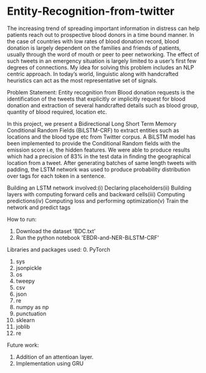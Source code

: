 # Entity-Recognition-from-twitter

The increasing trend of spreading important information in distress can help patients reach out to prospective blood donors in a time bound manner. In the case of countries with low rates of blood donation record, blood donation is largely dependent on the families and friends of patients, usually through the word of mouth or peer to peer networking. The effect of such tweets in an emergency situation is largely limited to a user’s first few degrees of connections. My idea for solving this problem includes an NLP centric approach. In today’s world, linguistic along with handcrafted heuristics can act as the most representative set of signals.

Problem Statement: Entity recognition from Blood donation requests is the identification of the tweets that explicitly or implicitly request for blood donation and extraction of several handcrafted details such as blood group, quantity of blood required, location etc.

In this project, we present a Bidirectional Long Short Term Memory Conditional Random Fields (BiLSTM-CRF) to extract entities such as locations and the blood type etc from Twitter corpus. A BiLSTM model has been implemented to provide the Conditional Random fields with the emission score i.e, the hidden features. We were able to produce results which had a precision of 83%  in the test data in finding the geographical location from a tweet. After generating batches of same length tweets with padding, the LSTM network was used to produce probability distribution over tags for each token in a sentence. 

Building an LSTM network involved:(i) Declaring placeholders(ii) Building layers with computing forward cells and backward cells(iii) Computing predictions(iv) Computing loss and performing optimization(v) Train the network and predict tags

How to run:
1. Download the dataset 'BDC.txt'
2. Run the python notebook 'EBDR-and-NER-BiLSTM-CRF'

Libraries and packages used:
0. PyTorch
1. sys
2. jsonpickle
3. os
4. tweepy
5. csv
6. json
7. re
8. numpy as np
9. punctuation
10. sklearn
11. joblib
12. re

Future work:
1. Addition of an attentioan layer.
2. Implementation using GRU
